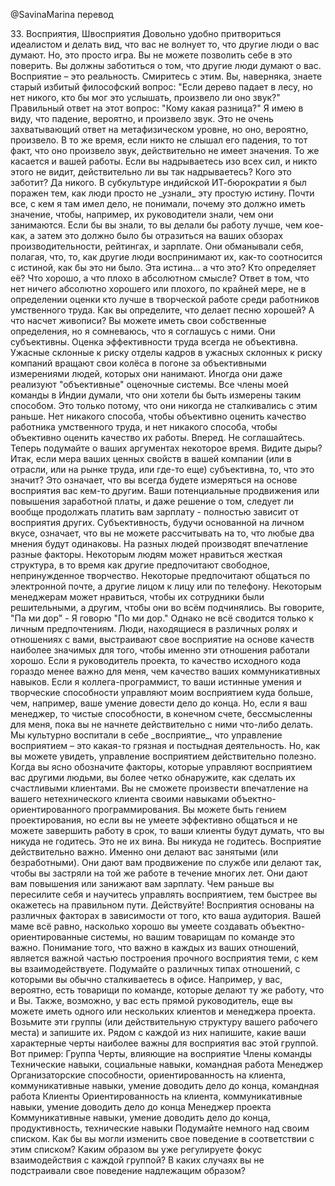 @SavinaMarina перевод

<!--
#### 33. Perceptions, Perschmeptions
--!>

33. Восприятия, Швосприятия 

<!--
It’s comfortable to play the idealist and pretend you don’t care what other 
people think about you. But, that’s a game. You can’t let yourself believe it. 
You _should_ care what other people think about you. Perception is reality. 
Get over it.
--!>

Довольно удобно притвориться идеалистом и делать вид, что вас не волнует то, что другие 
люди о вас думают. Но, это просто игра. Вы не можете позволить себе в это поверить. 
Вы должны заботиться о том, что другие люди думают о вас. Восприятие – это реальность. 
Смиритесь с этим.

<!--
You probably know the old clichéd philosophical question, “If a tree falls in 
the forest but nobody is there to hear it fall, did it make a sound?” The 
correct answer to the question is, “Who cares?”
--!>

Вы, наверняка, знаете старый избитый философский вопрос: "Если дерево падает в лесу, 
но нет никого, кто бы мог это услышать, произвело ли оно звук?" Правильный ответ на 
этот вопрос: "Кому какая разница?"

<!--
I mean, the fall probably made a sound. That’s not a very exciting answer on a 
metaphysical level, but it probably did. But, if nobody heard it fall, then the 
fact that it made a sound doesn’t really matter.
--!>

Я имею в виду, что падение, вероятно, и произвело звук. Это не очень захватывающий 
ответ на метафизическом уровне, но оно, вероятно, произвело. В то же время, если никто 
не слышал его падения, то тот факт, что оно произвело звук, действительно не имеет значения.

<!--
The same goes for your work. If you kick ass and no one is there to see, did 
you really kick ass? Who cares? No one.
--!>

То же касается и вашей работы. Если вы надрываетесь изо всех сил, и никто этого не видит, 
действительно ли вы так надрываетесь? Кого это заботит? Да никого.

<!--
In the subculture of Indian IT bureaucracy, I was amazed at how people just 
didn’t _get_ this simple truth. Almost everyone I dealt with there didn’t 
understand why it should matter that their managers, for example, knew what 
they were doing. If _you_ knew you were better than so and so, then it should 
be reflected in your performance reviews, ratings, and salary. They had fooled 
themselves into thinking that how other people perceived them was somehow 
subservient to the _truth_, whatever that was.
--!>

В субкультуре индийской ИТ-бюрократии я был поражен тем, как люди просто не _узнали_ 
эту простую истину. Почти все, с кем я там имел дело, не понимали, почему это должно 
иметь значение, чтобы, например, их руководители знали, чем они занимаются. Если бы 
вы знали, то вы делали бы работу лучше, чем кое-как, а затем это должно было бы 
отразиться на ваших обзорах производительности, рейтингах, и зарплате. Они обманывали 
себя, полагая, что, то, как другие люди воспринимают их, как-то соотносится с истиной, 
как бы это ни было.

<!--
This truth thing...what is it? Who defines it? What is good and what is bad in 
an absolute sense?
--!>

Эта истина... а что это? Кто определяет её? Что хорошо, а что плохо в абсолютном смысле?

<!--
The answer is that there is no absolute good or bad, at least not in terms
of judging who is better at a creative, knowledge worker job. How do you define 
what makes a good song? What about a good painting? You might have your own 
definitions, but I doubt I would agree with them.  They’re subjective.
--!>

Ответ в том, что нет ничего абсолютно хорошего или плохого, по крайней мере, не в определении
оценки кто лучше в творческой работе среди работников умственного 
труда. Как вы определите, что делает песню хорошей? А что насчет живописи? Вы можете 
иметь свои собственные определения, но я сомневаюсь, что я соглашусь с ними. 
Они субъективны.

<!--
*Performance appraisals are never objective.*
--!>

Оценка эффективности труда всегда не объективна.

<!--
Horrible risk-averse human resources departments in horrible risk-averse 
companies spin their wheels chasing objective measures of the people they 
employ. Sometimes they even implement “objective” appraisal systems. All of my
team members in India thought _they_ wanted to be measured this way.  That’s 
because they had never experienced it before.
--!>

Ужасные склонные к риску отделы кадров в ужасных склонных к риску компаний 
вращают свои колёса в погоне за объективными измерениями людей, которых они нанимают. 
Иногда они даже реализуют "объективные" оценочные системы. Все члены моей команды в 
Индии думали, что они хотели бы быть измерены таким способом. Это только потому, 
что они никогда не сталкивались с этим раньше.


<!--
There is no way to objectively measure the quality of a knowledge worker, and 
there is no way to objectively measure the quality of their work. Go ahead. 
Disagree. Now think about your argument for a while. See the holes?
--!>

Нет никакого способа, чтобы объективно оценить качество работника умственного труда, 
и нет никакого способа, чтобы объективно оценить качество их работы. Вперед. 
Не соглашайтесь. Теперь подумайте о ваших аргументах некоторое время. Видите дыры?

<!--
So, if the measure of your goodness at your company (or in the industry or the 
job market or wherever) is subjective, what does that mean?  That means you are 
always going to be measured based on someone else’s _perception_ of you. Your 
potential promotions or salary increases-even the decision of whether you 
should continue to be on the payroll at all—is completely dependent on the 
perceptions of others.
--!>

Итак, если мера ваших ценных свойств в вашей компании (или в отрасли, или на рынке 
труда, или где-то еще) субъективна, то, что это значит? Это означает, что вы всегда 
будете измеряться на основе восприятия вас кем-то другим. Ваши потенциальные 
продвижения или повышения заработной платы, и даже решение о том, следует ли вообще 
продолжать платить вам зарплату - полностью зависит от восприятия других.

<!--
Subjectivity, being based on _personal_ taste, implies that you can’t count
on any two opinions being the same. Different people are impressed with 
different factors. Some people might like rigid structure, while others prefer 
loose, free creativity. Some may prefer to communicate via e-mail and others 
face to face or by phone. Some managers may like their employees to be 
aggressive, while others prefer them to act like subordinates. You say “Poh tay 
toh”—I say “poh tah toh.”
--!>

Субъективность, будучи основанной на личном вкусе, означает, что вы не можете 
рассчитывать на то, что любые два мнения будут одинаковы. На разных людей производят 
впечатление разные факторы. Некоторым людям может нравиться жесткая структура, в то 
время как другие предпочитают свободное, непринужденное творчество. Некоторые 
предпочитают общаться по электронной почте, а другие лицом к лицу или по телефону. 
Некоторым менеджерам может нравиться, чтобы их сотрудники были решительными, а другим, 
чтобы они во всём подчинялись. Вы говорите, "Па ми дор" - Я говорю "По ми дор."

<!--
It doesn’t come down only to personal preference. People in different roles and 
relationships to you build their perceptions based on the qualities most 
important to making _that particular_ relationship work well. If I’m a project 
manager, the quality of your source code is a lot less important to me than the 
quality of your communications. If I’m a fellow programmer, your raw ability 
and creativity drive my perception of you more than, for example, your 
follow-through. But, if I’m your manager, raw ability is ultimately meaningless 
to me unless you actually _do_ something with it.
--!>

Однако не всё сводится только к личным предпочтениям. Люди, находящиеся в различных 
ролях и отношениях с вами, выстраивают свое восприятие на основе качеств наиболее 
значимых для того, чтобы именно эти отношения работали хорошо. Если я руководитель 
проекта, то качество исходного кода гораздо менее важно для меня, чем качество 
ваших коммуникативных навыков. Если я коллега-программист, то ваши истинные умения 
и творческие способности управляют моим восприятием куда больше, чем, например, 
ваше умение довести дело до конца. Но, если я ваш менеджер, то чистые способности, 
в конечном счете, бессмысленны для меня, пока вы не начнете действительно с ними 
что-либо делать.

<!--
We’ve culturally trained ourselves to _perceive_ that managing perception is 
somehow a dirty and shameful activity. But, as you can see, managing perception 
is just practical. When you explicitly take note of the factors that drive 
other people’s perceptions of you, you more firmly discover how to make them 
happy customers. You’re not going to impress your nontechnical business client 
with your object-oriented design skills. You might be a design genius, but if 
you can’t communicate effectively and you don’t manage to complete your work on 
time, your customers will think you stink. It’s not their fault. You _do_ stink. 
Perceptions really do matter. They keep you employed (or unemployed). They get 
you promoted or get you stuck in the same job for years. They give you raises 
or lowball you on salary. The sooner you get over yourself and learn to manage 
perceptions, the sooner you’ll be on the right track.
--!>

Мы культурно воспитали в себе _восприятие_, что управление восприятием – это какая-то 
грязная и постыдная деятельность. Но, как вы можете увидеть, управление восприятием 
действительно полезно. Когда вы ясно обозначите факторы, которые управляют восприятием 
вас другими людьми, вы более четко обнаружите, как сделать их счастливыми клиентами. 
Вы не сможете произвести впечатление на вашего нетехнического клиента своими навыками 
объектно-ориентированного программирования. Вы можете быть гением проектирования, но 
если вы не умеете эффективно общаться и не можете завершить работу в срок, то ваши 
клиенты будут думать, что вы никуда не годитесь. Это не их вина. Вы никуда не годитесь. 
Восприятие действительно важно. Именно они делают вас занятыми (или безработными). 
Они дают вам продвижение по службе или делают так, чтобы  вы застряли на той же работе 
в течение многих лет. Они дают вам повышения или занижают вам зарплату. Чем раньше вы 
пересилите себя и научитесь управлять восприятием, тем быстрее вы окажетесь на правильном 
пути.

<!--
##### Act on It!
--!>

Действуйте!

<!--
Perceptions are driven by different factors, depending on who the audience is. 
Your mother doesn’t much care how well you can design object-oriented systems, 
but your teammates might.
--!>

Восприятия основаны на различных факторах в зависимости от того, кто ваша аудитория. 
Вашей маме всё равно, насколько хорошо вы умеете создавать объектно-ориентированные 
системы, но вашим товарищам по команде это важно. 

<!--
Understanding what’s important in each of your relationships is an important 
part of building credible perceptions with those you interact with. Think about 
the different classes of relationships you generally have with people in the 
office. For example, you probably have teammates who do the same type of job 
you do. You also probably have a direct manager, and you may have one or more 
customers and a project manager.
--!>

Понимание того, что важно в каждых из ваших отношений, является важной частью 
построения прочного восприятия теми, с кем вы взаимодействуете. Подумайте 
о различных типах отношений, с которыми вы обычно сталкиваетесь в офисе. Например, 
у вас, вероятно, есть товарищи по команде, которые делают ту же работу, что и Вы. 
Также, возможно, у вас есть прямой руководитель, еще вы можете иметь одного или 
нескольких клиентов и менеджера проекта.

<!--
Take these different groups (or whichever actually apply given the structure of 
your workplace), and list them. Next to each, write down which of your 
attributes is most likely to drive that group’s perception of you. 
Here’s an example:
--!>

Возьмите эти группы (или действительную структуру вашего рабочего места) и запишите их. 
Рядом с каждой из них напишите, какие ваши характерные черты наиболее важны для восприятия 
вас этой группой. Вот пример:


<!-- Было оформленно как таблица
Group                                 Perception Drivers
Teammates                 Technical skills, social skills, teamwork.
Manager                   Leadership ability, customer focus, communication
                          skills, follow through, teamwork.
Customers                 Customer focus, communication skills,
                          follow through.
Project manager           Communication skills, follow through,
                          productivity, technical skills.
--!>

Группа   Черты, влияющие на восприятие
Члены команды Технические навыки, социальные навыки, командная работа
Менеджер Организаторские способности, ориентированность на клиента, коммуникативные навыки, умение доводить дело до конца, командная работа
Клиенты Ориентированность на клиента, коммуникативные навыки, умение доводить дело до конца
Менеджер проекта Коммуникативные навыки, умение доводить дело до конца, продуктивность, технические навыки



<!--
Put some thought into your own list. How might you change your behavior as a 
result of this list? In what ways have you already been adjusting your focus 
as you interact with each group?  In what ways have you not been appropriately 
adjusting your behavior?
--!>

Подумайте немного над своим списком. Как бы вы могли изменить свое поведение в 
соответствии с этим списком? Каким образом вы уже регулируете фокус взаимодействия 
с каждой группой? В каких случаях вы не подстраивали свое поведение надлежащим образом?
